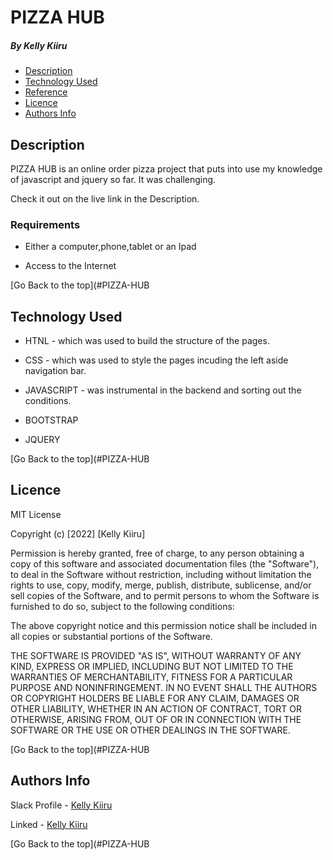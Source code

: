 # PIZZA HUB

##### By Kelly Kiiru 


+ [Description](#description)
+ [Technology Used](#technology-used)
+ [Reference](#reference)
+ [Licence](#licence)
+ [Authors Info](#author-Info)

## Description
<p>PIZZA HUB is an online order pizza project that puts into use my knowledge of javascript and jquery so far. It was challenging.

Check it out on the live link in the Description.</p>


### Requirements

* Either a computer,phone,tablet or an Ipad

* Access to the Internet


[Go Back to the top](#PIZZA-HUB
## Technology Used
* HTNL - which was used to build the structure of the pages.

* CSS - which was used to style the pages incuding the left aside navigation bar.

* JAVASCRIPT - was instrumental in the backend and sorting out the conditions.

* BOOTSTRAP

* JQUERY

[Go Back to the top](#PIZZA-HUB

## Licence

MIT License

Copyright (c) [2022] [Kelly Kiiru]

Permission is hereby granted, free of charge, to any person obtaining a copy
of this software and associated documentation files (the "Software"), to deal
in the Software without restriction, including without limitation the rights
to use, copy, modify, merge, publish, distribute, sublicense, and/or sell
copies of the Software, and to permit persons to whom the Software is
furnished to do so, subject to the following conditions:

The above copyright notice and this permission notice shall be included in all
copies or substantial portions of the Software.

THE SOFTWARE IS PROVIDED "AS IS", WITHOUT WARRANTY OF ANY KIND, EXPRESS OR
IMPLIED, INCLUDING BUT NOT LIMITED TO THE WARRANTIES OF MERCHANTABILITY,
FITNESS FOR A PARTICULAR PURPOSE AND NONINFRINGEMENT. IN NO EVENT SHALL THE
AUTHORS OR COPYRIGHT HOLDERS BE LIABLE FOR ANY CLAIM, DAMAGES OR OTHER
LIABILITY, WHETHER IN AN ACTION OF CONTRACT, TORT OR OTHERWISE, ARISING FROM,
OUT OF OR IN CONNECTION WITH THE SOFTWARE OR THE USE OR OTHER DEALINGS IN THE
SOFTWARE.

[Go Back to the top](#PIZZA-HUB

## Authors Info

Slack Profile - [Kelly Kiiru](https://app.slack.com/client/T0101L740P4/D02U92P50AV/user_profile/U02TWD8AEDQ)

Linked - [Kelly Kiiru](https://www.linkedin.com/in/kiiru-ryan-15a852231/)

[Go Back to the top](#PIZZA-HUB